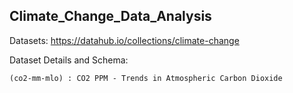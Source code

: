 ## Climate_Change_Data_Analysis

Datasets: https://datahub.io/collections/climate-change

Dataset Details and Schema:

    (co2-mm-mlo) : CO2 PPM - Trends in Atmospheric Carbon Dioxide
    

